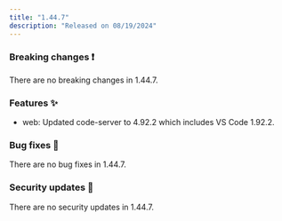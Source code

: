 ```yaml
---
title: "1.44.7"
description: "Released on 08/19/2024"
---
```


### Breaking changes ❗

There are no breaking changes in 1.44.7.

### Features ✨

- web: Updated code-server to 4.92.2 which includes VS Code 1.92.2.

### Bug fixes 🐛

There are no bug fixes in 1.44.7.

### Security updates 🔐

There are no security updates in 1.44.7.
